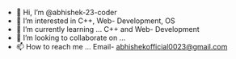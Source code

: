 - 👋 Hi, I’m @abhishek-23-coder
- 👀 I’m interested in C++, Web- Development, OS
- 🌱 I’m currently learning ... C++ and Web- Development 
- 💞️ I’m looking to collaborate on ...
- 📫 How to reach me ... Email- abhishekofficial0023@gmail.com

<!---
abhishek-23-coder/abhishek-23-coder is a ✨ special ✨ repository because its `README.md` (this file) appears on your GitHub profile.
You can click the Preview link to take a look at your changes.
--->
